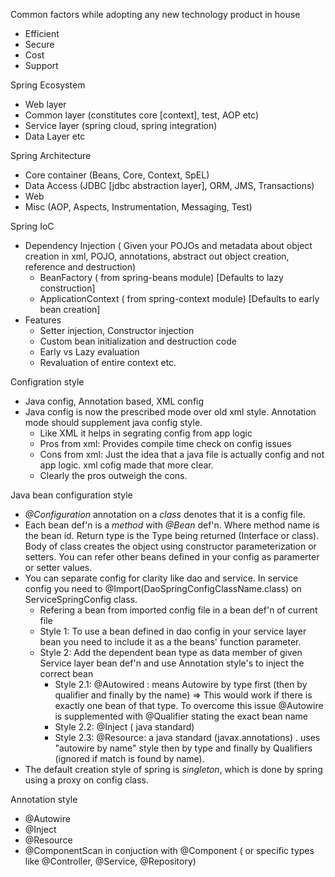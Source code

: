 Common factors while adopting any new technology product in house
 - Efficient
 - Secure
 - Cost
 - Support

Spring Ecosystem 
  - Web layer
  - Common layer (constitutes core [context], test, AOP etc)
  - Service layer (spring cloud, spring integration)
  - Data Layer etc

Spring Architecture
  - Core container (Beans, Core, Context, SpEL)
  - Data Access (JDBC [jdbc abstraction layer], ORM, JMS, Transactions)
  - Web
  - Misc (AOP, Aspects, Instrumentation, Messaging, Test)

Spring IoC
  - Dependency Injection ( Given your POJOs and metadata about object creation in xml, POJO, annotations, abstract out object creation, reference and destruction)
     - BeanFactory ( from spring-beans module) [Defaults to lazy construction]
     - ApplicationContext ( from spring-context module) [Defaults to early bean creation]
  - Features
    - Setter injection, Constructor injection
    - Custom bean initialization and destruction code
    - Early vs Lazy evaluation
    - Revaluation of entire context etc. 

Configration style
 - Java config, Annotation based, XML config
 - Java config is now the prescribed mode over old xml style. Annotation mode should supplement java config style.
    - Like XML it helps in segrating config from app logic
    - Pros from xml: Provides compile time check on config issues     
    - Cons from xml: Just the idea that a java file is actually config and not app logic. xml cofig made that more clear.
    - Clearly the pros outweigh the cons.

Java bean configuration style
 - *@Configuration* annotation on a *class* denotes that it is a config file.
 - Each bean def'n is a *method* with *@Bean* def'n. Where method name is the bean id. Return type is the Type being returned (Interface or class). Body of class creates the object using constructor parameterization or setters. You can refer other beans defined in your config as paramerter or setter values.
 - You can separate config for clarity like dao and service. In service config you need to @Import(DaoSpringConfigClassName.class) on ServiceSpringConfig class. 
     - Refering a bean from imported config file in a bean def'n of current file 
     - Style 1: To use a bean defined in dao config in your service layer bean you need to include it as a the beans' function parameter. 
     - Style 2: Add the dependent bean type as data member of given Service layer bean def'n and use Annotation style's to inject the correct bean
         - Style 2.1: @Autowired : means Autowire by type first (then by qualifier and finally by the name) => This would work if there is exactly one bean of that type. To overcome this issue @Autowire is supplemented with @Qualifier stating the exact bean name
         - Style 2.2: @Inject ( java standard)   
         - Style 2.3: @Resource:  a java standard (javax.annotations) . uses "autowire by name" style then by type and finally by Qualifiers (ignored if match is found by name).
 - The default creation style of spring is *singleton*, which is done by spring using a proxy on config class.

Annotation style
 - @Autowire
 - @Inject
 - @Resource
 - @ComponentScan in conjuction with @Component ( or specific types like @Controller, @Service, @Repository)

